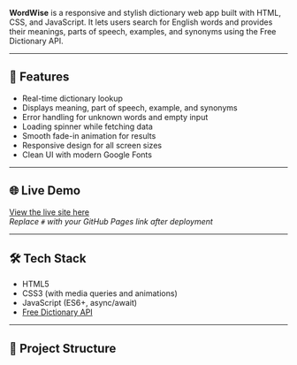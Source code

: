 **WordWise** is a responsive and stylish dictionary web app built with HTML, CSS, and JavaScript. It lets users search for English words and provides their meanings, parts of speech, examples, and synonyms using the Free Dictionary API.

---

## 🚀 Features

- Real-time dictionary lookup
- Displays meaning, part of speech, example, and synonyms
- Error handling for unknown words and empty input
- Loading spinner while fetching data
- Smooth fade-in animation for results
- Responsive design for all screen sizes
- Clean UI with modern Google Fonts

---

## 🌐 Live Demo

[View the live site here](#)  
*Replace `#` with your GitHub Pages link after deployment*

---

## 🛠️ Tech Stack

- HTML5  
- CSS3 (with media queries and animations)  
- JavaScript (ES6+, async/await)  
- [Free Dictionary API](https://dictionaryapi.dev/)

---

## 📁 Project Structure

